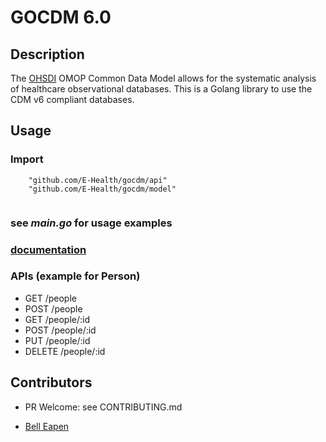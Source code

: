 # GOCDM 6.0 

## Description

The [OHSDI](https://www.ohdsi.org/) OMOP Common Data Model allows for the systematic analysis of healthcare observational databases. This is a Golang library to use the CDM v6 compliant databases.

## Usage

### Import
```
	"github.com/E-Health/gocdm/api"
	"github.com/E-Health/gocdm/model"
    
```

### see *main.go* for usage examples

### [documentation](https://e-health.github.io/gocdm/pkg/github.com/E-Health/gocdm/)

### APIs (example for Person)

* GET /people
* POST /people
* GET /people/:id
* POST /people/:id
* PUT /people/:id
* DELETE /people/:id

## Contributors

* PR Welcome: see CONTRIBUTING.md

* [Bell Eapen](https://nuchange.ca)